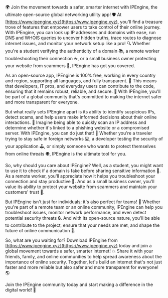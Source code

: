 🌍 Join the movement towards a safer, smarter internet with IPEngine, the ultimate open-source global networking utility app! 🛡️ At [https://www.ipengine.xyz](https://www.ipengine.xyz), you'll find a treasure trove of features that empower users to take control of their online journey. With IPEngine, you can look up IP addresses and domains with ease, run DNS and WHOIS queries to uncover hidden truths, trace routes to diagnose internet issues, and monitor your network setup like a pro! 🔍 Whether you're a student verifying the authenticity of a domain 📚, a remote worker troubleshooting their connection ☕️, or a small business owner protecting your website from scammers 🏢, IPEngine has got you covered.

As an open-source app, IPEngine is 100% free, working in every country and region, supporting all languages, and fully transparent. 💪 This means that developers, IT pros, and everyday users can contribute to the code, ensuring that it remains robust, reliable, and secure. 🚀 With IPEngine, you'll be part of a global community that's committed to making the internet safer and more transparent for everyone.

But what really sets IPEngine apart is its ability to identify suspicious IPs, detect scams, and help users make informed decisions about their online interactions. 🔴 Imagine being able to quickly scan an IP address and determine whether it's linked to a phishing website or a compromised server. With IPEngine, you can do just that! 🚫 Whether you're a traveler trying to stay safe in foreign networks 💻, a developer testing the security of your application 🕹️, or simply someone who wants to protect themselves from online threats 👽, IPEngine is the ultimate tool for you.

So, why should you care about IPEngine? Well, as a student, you might want to use it to check if a domain is fake before sharing sensitive information 📧. As a remote worker, you'll appreciate how it helps you troubleshoot your connection and stay productive 💼. And as a small business owner, you'll value its ability to protect your website from scammers and maintain your customers' trust 🏢.

But IPEngine isn't just for individuals; it's also perfect for teams! 👥 Whether you're part of a remote team or an online community, IPEngine can help you troubleshoot issues, monitor network performance, and even detect potential security threats 🔒. And with its open-source nature, you'll be able to contribute to the project, ensure that your needs are met, and shape the future of online communication 🌟.

So, what are you waiting for? Download IPEngine from [https://www.ipengine.xyz](https://www.ipengine.xyz) today and join a global movement towards a safer, smarter internet! 💥 Share it with your friends, family, and online communities to help spread awareness about the importance of online security. Together, let's build an internet that's not just faster and more reliable but also safer and more transparent for everyone! 🌎

Join the IPEngine community today and start making a difference in the digital world! 🚀